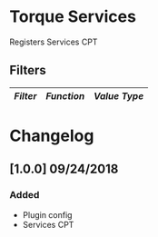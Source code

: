 # Torque Services

Registers Services CPT

## Filters

<!-- prettier-ignore-start -->

*Filter* | *Function* | *Value Type*
--- | --- | ---

<!-- prettier-ignore-end -->

# Changelog

## [1.0.0] 09/24/2018

### Added

- Plugin config
- Services CPT
